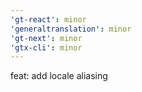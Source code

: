 ```yaml
---
'gt-react': minor
'generaltranslation': minor
'gt-next': minor
'gtx-cli': minor
---
```


feat: add locale aliasing

